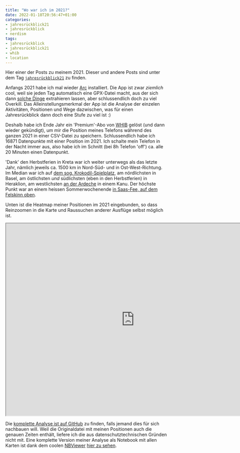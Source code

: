 ```yaml
---
title: "Wo war ich im 2021?"
date: 2022-01-18T20:56:47+01:00
categories:
- jahresrückblick21
- jahresrückblick
- nerdism
tags:
- jahresrückblick
- jahresrückblick21
- whib
- location
---
```


Hier einer der Posts zu meinem 2021.
Dieser und andere Posts sind unter dem Tag [`jahresrückblick21`](https://habi.gna.ch/tag/jahresruckblick21) zu finden.

Anfangs 2021 habe ich mal wieder [Arc](https://bigpaua.com/arcapp) installiert.
Die App ist zwar *ziemlich* cool, weil sie jeden Tag automatisch eine GPX-Datei macht, aus der sich dann [solche Dinge](https://www.strava.com/activities/5546455353) extrahieren lassen, aber schlussendlich doch zu viel Overkill.
Das Alleinstellungsmerkmal der App ist die Analyse der einzelen Aktivitäten, Positionen und Wege dazwischen, was für einen Jahresrückblick dann doch eine Stufe zu viel ist :)

Deshalb habe ich Ende Jahr ein 'Premium'-Abo von [WHIB](http://www.bleatinc.com) gelöst (und dann wieder gekündigt), um mir die Position meines Telefons während des ganzen 2021 in einer CSV-Datei zu speichern.
Schlussendlich habe ich 16871 Datenpunkte mit einer Position im 2021.
Ich schalte mein Telefon in der Nacht immer aus, also habe ich im Schnitt (bei 8h Telefon 'off') ca. alle 20 Minuten einen Datenpunkt.

'Dank' den Herbstferien in Kreta war ich weiter unterwegs als das letzte Jahr, nämlich jeweils ca. 1500 km in Nord-Süd- und in Ost-West-Richtung.
Im Median war ich auf [dem sog. Krokodil-Spielplatz](https://www.openstreetmap.org/way/52435561), am nördlichsten in Basel, am östlichsten *und* südlichsten (eben in den Herbstferien) in Heraklion, am westlichsten [an der Ardeche](https://www.openstreetmap.org/node/3695767773) in einem Kanu.
Der höchste Punkt war an einem heissen Sommerwochenende [in Saas-Fee, auf dem Felskinn oben](https://www.openstreetmap.org/node/354498113). 

Unten ist die Heatmap meiner Positionen im 2021 eingebunden, so dass Reinzoomen in die Karte und Raussuchen anderer Ausflüge selbst möglich ist.

<iframe src="https://habi.gna.ch/wp-content/uploads/2022/01/map-heat.html" width="800" height="600"></iframe>

Die [komplette Analyse ist auf GitHub](https://github.com/habi/jahresrueckblick) zu finden, falls jemand dies für sich nachbauen will.
Weil die Originaldatei mit meinen Positionen auch die genauen Zeiten enthält, liefere ich die aus datenschutztechnischen Gründen nicht mit.
Eine komplette Version meiner Analyse als Notebook mit allen Karten ist dank dem coolen [NBViewer](https://nbviewer.jupyter.org/) [hier zu sehen](https://nbviewer.jupyter.org/github/habi/jahresrueckblick/blob/master/WHIB.ipynb).
